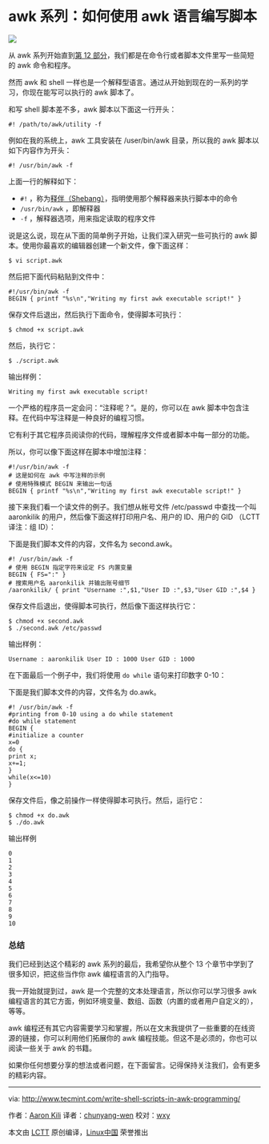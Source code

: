 awk 系列：如何使用 awk 语言编写脚本
====

![](http://www.tecmint.com/wp-content/uploads/2016/08/Write-Shell-Scripts-in-Awk.png)

从 awk 系列开始直到[第 12 部分][1]，我们都是在命令行或者脚本文件里写一些简短的 awk 命令和程序。

然而 awk 和 shell 一样也是一个解释型语言。通过从开始到现在的一系列的学习，你现在能写可以执行的 awk 脚本了。

和写 shell 脚本差不多，awk 脚本以下面这一行开头：

```
#! /path/to/awk/utility -f
```

例如在我的系统上，awk 工具安装在 /user/bin/awk 目录，所以我的 awk 脚本以如下内容作为开头：

```
#! /usr/bin/awk -f
```

上面一行的解释如下：

- `#!` ，称为[释伴（Shebang）][2]，指明使用那个解释器来执行脚本中的命令
- `/usr/bin/awk` ，即解释器
- `-f` ，解释器选项，用来指定读取的程序文件

说是这么说，现在从下面的简单例子开始，让我们深入研究一些可执行的 awk 脚本。使用你最喜欢的编辑器创建一个新文件，像下面这样：

```
$ vi script.awk
```

然后把下面代码粘贴到文件中：

```
#!/usr/bin/awk -f
BEGIN { printf "%s\n","Writing my first awk executable script!" }
```

保存文件后退出，然后执行下面命令，使得脚本可执行：

```
$ chmod +x script.awk
```

然后，执行它：

```
$ ./script.awk
```

输出样例：

```
Writing my first awk executable script!
```

一个严格的程序员一定会问：“注释呢？”。是的，你可以在 awk 脚本中包含注释。在代码中写注释是一种良好的编程习惯。

它有利于其它程序员阅读你的代码，理解程序文件或者脚本中每一部分的功能。

所以，你可以像下面这样在脚本中增加注释：

```
#!/usr/bin/awk -f
# 这是如何在 awk 中写注释的示例
# 使用特殊模式 BEGIN 来输出一句话
BEGIN { printf "%s\n","Writing my first awk executable script!" }
```

接下来我们看一个读文件的例子。我们想从帐号文件 /etc/passwd 中查找一个叫 aaronkilik 的用户，然后像下面这样打印用户名、用户的 ID、用户的 GID （LCTT译注：组 ID）：

下面是我们脚本文件的内容，文件名为 second.awk。

```
#! /usr/bin/awk -f
# 使用 BEGIN 指定字符来设定 FS 内置变量
BEGIN { FS=":" }
# 搜索用户名 aaronkilik 并输出账号细节
/aaronkilik/ { print "Username :",$1,"User ID :",$3,"User GID :",$4 }
```

保存文件后退出，使得脚本可执行，然后像下面这样执行它：

```
$ chmod +x second.awk
$ ./second.awk /etc/passwd
```

输出样例：

```
Username : aaronkilik User ID : 1000 User GID : 1000
```

在下面最后一个例子中，我们将使用 `do while` 语句来打印数字 0-10：

下面是我们脚本文件的内容，文件名为 do.awk。

```
#! /usr/bin/awk -f
#printing from 0-10 using a do while statement
#do while statement
BEGIN {
#initialize a counter
x=0
do {
print x;
x+=1;
}
while(x<=10)
}
```

保存文件后，像之前操作一样使得脚本可执行。然后，运行它：

```
$ chmod +x do.awk
$ ./do.awk
```

输出样例

```
0
1
2
3
4
5
6
7
8
9
10
```

### 总结

我们已经到达这个精彩的 awk 系列的最后，我希望你从整个 13 个章节中学到了很多知识，把这些当作你 awk 编程语言的入门指导。

我一开始就提到过，awk 是一个完整的文本处理语言，所以你可以学习很多 awk 编程语言的其它方面，例如环境变量、数组、函数（内置的或者用户自定义的），等等。

awk 编程还有其它内容需要学习和掌握，所以在文末我提供了一些重要的在线资源的链接，你可以利用他们拓展你的 awk 编程技能。但这不是必须的，你也可以阅读一些关于 awk 的书籍。

如果你任何想要分享的想法或者问题，在下面留言。记得保持关注我们，会有更多的精彩内容。

--------------------------------------------------------------------------------

via: http://www.tecmint.com/write-shell-scripts-in-awk-programming/

作者：[Aaron Kili][a]
译者：[chunyang-wen](https://github.com/chunyang-wen)
校对：[wxy](https://github.com/wxy)

本文由 [LCTT](https://github.com/LCTT/TranslateProject) 原创编译，[Linux中国](https://linux.cn/) 荣誉推出

[a]: http://www.tecmint.com/author/aaronkili/
[1]: https://linux.cn/article-7723-1.html
[2]: https://linux.cn/article-3664-1.html